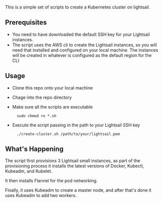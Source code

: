 This is a simple set of scripts to create a Kubernetes cluster on lightsail. 

## Prerequisites

* You need to have downloaded the default SSH key for your Lightsail instances.
* The script uses the AWS cli to create the Lightsail instances, so you will need that installed and configured on your local machine. The instances will be created in whatever is configured as the default region for the CLI

## Usage

* Clone this repo onto your local machine

* Chage into the repo directory

* Make sure all the scripts are executable

        sudo chmod +x *.sh

* Execute the script passing in the path to your Lightsail SSH key

        ./create-cluster.sh /path/to/your/lightsail.pem

## What's Happening

The script first  provisions 3 Lightsail small instances, as part of the provisioning process it installs the latest versions of Docker, Kubectl, Kubeadm, and Kubelet.

It then installs Flannel for the pod networking. 

Finally, it uses Kubeadm to create a master node, and after that's done it uses Kubeadm to add two workers. 